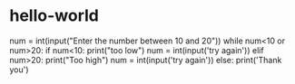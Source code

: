 # hello-world

num = int(input("Enter the number between 10 and 20"))
while num<10 or num>20:
if num<10:
print("too low")
num = int(input('try again'))
elif num>20:
print("Too high")
num = int(input('try again'))
else:
print('Thank you')
